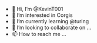 - 👋 Hi, I’m @KevinT001
- 👀 I’m interested in Corgis
- 🌱 I’m currently learning @turing
- 💞️ I’m looking to collaborate on ...
- 📫 How to reach me ...

<!---
KevinT001/KevinT001 is a ✨ special ✨ repository because its `README.md` (this file) appears on your GitHub profile.
You can click the Preview link to take a look at your changes.
--->
